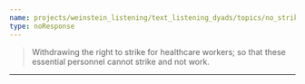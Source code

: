 ```yaml
---
name: projects/weinstein_listening/text_listening_dyads/topics/no_strike_healthcare.md
type: noResponse
---
```


> Withdrawing the right to strike for healthcare workers; so that these essential personnel cannot strike and not work.

---

